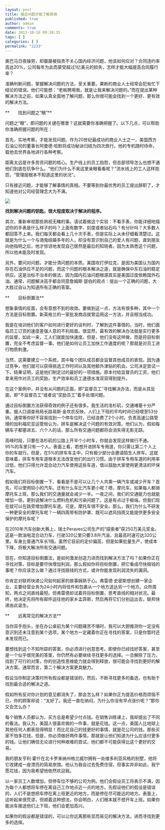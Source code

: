 ```yaml
---
layout: post
title: 接近问题才能了解真相
published: true
author: admin
comments: true
date: 2013-10-16 09:10:33
tags: [ ]
categories: [ ]
permalink: "2233"
---
```

奥巴马日夜操劳，却屡屡被指责不关心国内经济问题，他该如何应对？合同违约率高达20%，公司每年为此而蒙受超过1亿美元的损失，怎样才能大幅提高合同履行率？
  
准确判断问题，掌握解决问题的方法，至关重要。果断的商业人士经常会犯匆忙下结论的错误。他们可能想：“老板聘用我，就是让我来解决问题的。”而在提出某种解决方法之前，如果认真全面地了解问题，那么你很可能会找到一个更好、更有效的解决方法。
  
**　　找到问题之“眼”**
  
问题之“眼”，即问题的关键在哪里？这就需要你准确把握了。以下几点，可以帮助你准确把握问题的所在：
  
首先，实地考察，才能发现问题。作为20世纪最成功的商业人士之一，美国西方石油公司的董事长阿曼德·哈默将成功秘诀归结为四次旅行。他的专机随时待命，载他去世界各地进行各种考察。
  
距离太远是许多劳资问题的核心。生产线上的员工抱怨，但总部领导怎么也想不通他们到底在抗争什么。“他们为什么不来这里亲眼看看呢？”流水线上的工人这样抱怨，“管理层根本不知道这里的状况”。
  
只有接近问题，才能够了解事情的真相。不要等到你最优秀的员工提出辞职了，才知道他对公司经营理念大为不满。

![][1]
  
**找到解决问题的钥匙，很大程度取决于解决的程序。**

其次，重新审视那些熟视无睹的事。请试着做这个实验：不看手表，你能详细地描述你的手表是什么样子的吗？上面有数字、刻度或者钻石吗？有分针吗？大多数人都回答不上来。我们每天都会看上几十次手表，但是实际上从未仔细看清楚过。这就是为什么一个与酒鬼结婚多年的人，却没有意识到自己的爱人有问题，直到朋友向他指明之后，他才惊讶地发现自己居然是最后的知晓者。因为太熟悉这个问题，所以他未能及时发现。
  
另外，要问对问题，才能分清问题的本质。美国攻打伊拉克，是因为美国认为国内存在石油供应不足的问题，而这个问题的根本解决之道，就是确保中东石油的稳定供应。这是治标不治本的做法，因为国内石油问题根源其实是美国过度依赖国外石油。通常，问题解决高手都会同意詹姆斯·瑟伯的观点：提出一个正确的问题，大大胜过自认为知道所有正确的答案。
  
**　　目标倒置法**
  
想象事情的反面，会有意想不到的收效。要做到这一点，方法有很多种，其中一个方法是目标倒置。新英格兰的一家批发商店就曾运用这一方法，并且相当成功。
  
我是在培训他们的客户如何进行更好的谈判时，了解到这件事情的。当时，他们面临员工订货的速度差强人意的不利局面。很显然，最有效的解决办法就是实行更多的监督，如此一来，工人们就能加快速度。但是，他们没有这样做，而是将目标倒置，完全不考虑监督一事。他们是如何让员工加快工作速度的呢？那就是对员工进行物质刺激。
  
当然，这需要建立一个系统，其中每个团队成员都会监督其他成员的表现。因为通过竞争，他们就可以获得挑选工作时间以及其他额外津贴的机会。公司决定尝试一下。结果证明，这是他们制定过的最好的一项措施。原本付给监督员的工资，他们拿来用作对员工的奖励，生产效率和员工道德水准双双得到提升。
  
在这个案例中，并没有从问题的正面，即“监督员工”寻找解决办法，而是从其反面，即“不监督员工”或者说“奖励员工”着手处理问题。
  
通过目标倒置方法获得奇效的例子还有很多。我生活的洛杉矶，交通堵塞十分严重。据人口调查局局长路易斯·金坎农反映，人们上下班的平均时间已经增至53分钟。通常等你好不容易找到一个停车位时，已经浪费了2个小时。负责高速公路管理的加利福尼亚运管局认为，拼车是解决这个问题的有效对策。他们认为，假如每辆车子都塞进五、六个人的话，那么所有交通问题都将会消失得无影无踪。
  
高峰时段，只要在洛杉矶的公路上开半个小时车，你就会发现这样做行不通。95%的车里只有一个人。表面上看，若想开进拼车专用道，你只需让第二个人上你的车就行。但是，在5%的拼车车主中，只有极少部分会邀请陌生人拼车。这就意味着，拼车专用车道根本无法改变他们的出行习惯。由于拼车专用车道的利用率过低，他们只得允许混合动力汽车使用这些车道，借以鼓励大家使用更清洁的环保汽车。
  
假如我们将目标倒置一下，看看是不是可以让几个人共乘一辆汽车或减少开车？首先，可以使用较小的汽车。还有什么车比汽车更小呢？嗯，摩托车。如果每人都骑摩托车上班，那么我们的交通量就会减少一半。一夜之间，我们的交通能力也就能增加一倍，更别说解决什么燃料危机和污染问题了。这是有点过于极端，但我们现在就可以在路旁增加摩托车道。可是，摩托车很不安全。那么，我们为什么不研发一种更安全的摩托车呢？一辆四周带有防护罩、既可以遮风挡雨又能提供更多安全保护的摩托车呢？
  
在2010年汽车创新大赛上，瑞士Peraves公司生产的“探索者”获250万美元奖金。这是一款油电混合动力车，行驶320公里只要3.8升汽油，且最高时速可达320公里。车身比普通汽车长1倍。虽然它目前的定价偏高，但是如果批量生产，使成本下降，将极大解决所有交通问题。
  
现在，你知道目标倒置法，是如何激发创造力进而找到解决方法了吗？如果你正在寻找对策，目标是要尽快增加利润，那么假如你将目标倒置，把它看成尽快赔钱的事呢？你应该怎么做？通过寻找赔钱的方式，或许你能发现利润流失的漏洞。
  
你肯定对联邦快递公司如何起家的故事娴熟于心。弗雷德·史密斯想创建一家企业，主要经营业务为24小时内将信件和包裹从一个地方送达另一个地方。众所周知，两点之间直线最短。但弗雷德却试着将目标倒置，思考直线的相对状况。最终，他决定先将所有邮件运往他的家乡孟菲斯，然后再将它们分别运出去，联邦快递由此诞生。
  
**　　远离常见的解决方法**
  
当你双手抱头，坐在办公桌前为某个问题痛苦不堪时，我可以大胆推测你一定没有意识到还未注意到某个选项，某个地方一定藏着你正在寻找的答案，只是你暂时还未发现而已。
  
要想找到这个不知所踪的答案，你必须进行创意思考。即使你已经找好答案，甚至是一个似乎很完美的答案，你仍然有必要继续寻找更多的选择。一旦解除了压力，找到了可行的对策，你的创造性思维能力就会得到释放，很可能会寻找到更好的解决方案。通常而言，第二个解决方案更具魅力。
  
假设当你制定决策时所有假设都是错误的，然后，不断寻找更多的备选，也有助于找到最合适的解决之道。
  
假如所有反对你计划的意见都消失了，那会怎么样？如果你正为提高价格而烦恼不已，你的顾客却说：“太好了。我还一直在纳闷，为什么你没有早点涨价呢？”那你又会怎么办？
  
每个销售人员都认为，买方总是希望少付点钱。在销售训练课上，我却提出了不同的看法。我认为，美国人很喜欢做的一件事，就是花钱。这一点，美国人比地球上其他任何人都表现得明显！而比花自己的钱更好的事情，就是花公司的钱。那些买家不怕多花钱，但是，你必须做好两件事情，那就是让他们知道为什么应该付更多的钱。让他们确信无论进行何种艰难的尝试，他们都不可能获得比这个更好的交易。
  
我的朋友亨利·霍什在北卡罗来纳州格兰威尔拥有一处维多利亚风格的别墅，他将它改建成一座漂亮的简易旅馆。他认为我会过去免费住宿，但事实并非如此，我宁愿花钱，因为我希望他依然欢迎我。
  
以一家员工人数增加，但停车位不够的公司为例。他们会假设员工将表示不满，因为每个人都想将车停在离自己工作地点近一点的地方。先假设他们的假设是错误的，人们不是想把车停在离上班更近的地方，而是停在尽可能远的地方。表面上，这听起来很荒谬，但顺着这种想法，你会明白，人们根本就不想开车上班。如果你能派车接送他们上下班，他们会更加高兴。
  
如果你的假设都是错误的，可以让你远离那些显而易见的解决方法，进而寻找到更多的选择。

 [1]: http://yongz.com/yz/wp-content/uploads/2014/04/92e19cc744f5f7f90cb29d529cee7670.jpg
